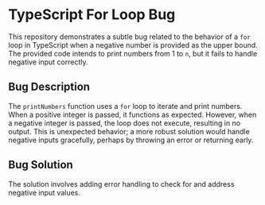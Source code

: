 # TypeScript For Loop Bug

This repository demonstrates a subtle bug related to the behavior of a `for` loop in TypeScript when a negative number is provided as the upper bound.  The provided code intends to print numbers from 1 to `n`, but it fails to handle negative input correctly.

## Bug Description

The `printNumbers` function uses a `for` loop to iterate and print numbers. When a positive integer is passed, it functions as expected. However, when a negative integer is passed, the loop does not execute, resulting in no output. This is unexpected behavior; a more robust solution would handle negative inputs gracefully, perhaps by throwing an error or returning early.

## Bug Solution

The solution involves adding error handling to check for and address negative input values.